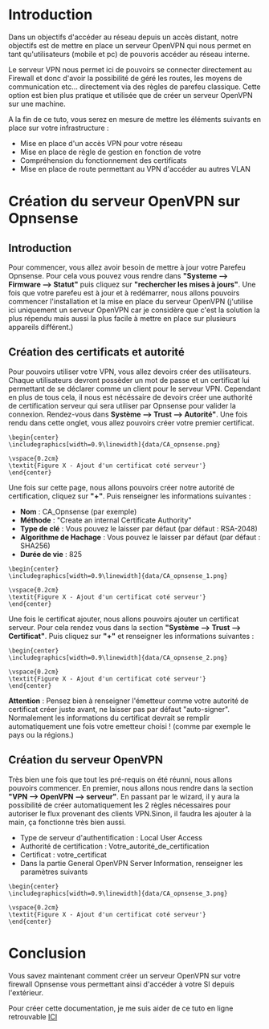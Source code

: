 # Introduction
Dans un objectifs d'accéder au réseau depuis un accès distant, notre objectifs est de mettre en place un serveur OpenVPN qui nous permet en tant qu'utilisateurs (mobile et pc) de pouvoris accéder au réseau interne. 

Le serveur VPN nous permet ici de pouvoirs se connecter directement au Firewall et donc d'avoir la possibilité de géré les routes, les moyens de communication etc... directement via des règles de parefeu classique. Cette option est bien plus pratique et utilisée que de créer un serveur OpenVPN sur une machine.

A la fin de ce tuto, vous serez en mesure de mettre les éléments suivants en place sur votre infrastructure : 

- Mise en place d'un accès VPN pour votre réseau
- Mise en place de règle de gestion en fonction de votre 
- Compréhension du fonctionnement des certificats
- Mise en place de route permettant au VPN d'accéder au autres VLAN

# Création du serveur OpenVPN sur Opnsense

## Introduction
Pour commencer, vous allez avoir besoin de mettre à jour votre Parefeu Opnsense. Pour cela vous pouvez vous rendre dans **"Systeme --> Firmware --> Statut"** puis cliquez sur **"rechercher les mises à jours"**. Une fois que votre parefeu est à jour et à redémarrer, nous allons pouvoirs commencer l'installation et la mise en place du serveur OpenVPN (j'utilise ici uniquement un serveur OpenVPN car je considère que c'est la solution la plus répendu mais aussi la plus facile à mettre en place sur plusieurs appareils différent.)


## Création des certificats et autorité

Pour pouvoirs utiliser votre VPN, vous allez devoirs créer des utilisateurs. Chaque utilisateurs devront possèder un mot de passe et un certificat lui permettant de se déclarer comme un client pour le serveur VPN. Cependant en plus de tous cela, il nous est nécéssaire de devoirs créer une authorité de certification serveur qui sera utiliser par Opnsense pour valider la connexion. Rendez-vous dans **Système --> Trust --> Autorité"**. Une fois rendu dans cette onglet, vous allez pouvoirs créer votre premier certificat.



```{=latex}
\begin{center}
\includegraphics[width=0.9\linewidth]{data/CA_opnsense.png}

\vspace{0.2cm}
\textit{Figure X - Ajout d'un certificat coté serveur'}
\end{center}
```

Une fois sur cette page, nous allons pouvoirs créer notre autorité de certification, cliquez sur **"+"**. Puis renseigner les informations suivantes : 

- **Nom** : CA_Opnsense (par exemple)
- **Méthode** : "Create an internal Certificate Authority"
- **Type de clé** : Vous pouvez le laisser par défaut (par défaut : RSA-2048)
- **Algorithme de Hachage** : Vous pouvez le laisser par défaut (par défaut : SHA256)
- **Durée de vie** : 825

```{=latex}
\begin{center}
\includegraphics[width=0.9\linewidth]{data/CA_opnsense_1.png}

\vspace{0.2cm}
\textit{Figure X - Ajout d'un certificat coté serveur'}
\end{center}
```

Une fois le certificat ajouter, nous allons pouvoirs ajouter un certificat serveur. Pour cela rendez vous dans la section **"Système --> Trust --> Certificat"**. Puis cliquez sur **"+"** et renseigner les informations suivantes : 

```{=latex}
\begin{center}
\includegraphics[width=0.9\linewidth]{data/CA_opnsense_2.png}

\vspace{0.2cm}
\textit{Figure X - Ajout d'un certificat coté serveur'}
\end{center}
```

**Attention** : Pensez bien à renseigner l'émetteur comme votre autorité de certificat créer juste avant, ne laisser pas par défaut "auto-signer". Normalement les informations du certificat devrait se remplir automatiquement une fois votre emetteur choisi ! (comme par exemple le pays ou la régions.)


## Création du serveur OpenVPN

Très bien une fois que tout les pré-requis on été réunni, nous allons pouvoirs commencer. En premier, nous allons nous rendre dans la section **"VPN --> OpenVPN --> serveur"**. En passant par le wizard, il y aura la possibilité de créer automatiquement les 2 règles nécessaires pour autoriser le flux provenant des clients VPN.Sinon, il faudra les ajouter à la main, ça fonctionne très bien aussi.

- Type de serveur d'authentification : Local User Access
- Authorité de certification : Votre_autorité_de_certification
- Certificat : votre_certificat
- Dans la partie General OpenVPN Server Information, renseigner les paramètres suivants

```{=latex}
\begin{center}
\includegraphics[width=0.9\linewidth]{data/CA_opnsense_3.png}

\vspace{0.2cm}
\textit{Figure X - Ajout d'un certificat coté serveur'}
\end{center}
```


# Conclusion

Vous savez maintenant comment créer un serveur OpenVPN sur votre firewall Opnsense vous permettant ainsi d'accéder à votre SI depuis l'extérieur.



Pour créer cette documentation, je me suis aider de ce tuto en ligne retrouvable [ICI](https://www.aukfood.fr/opnsense-configuration-dun-vpn-ssl-road-warrior-avec-pki/)